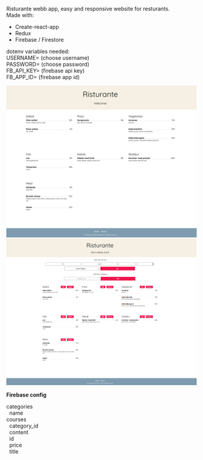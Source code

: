 Risturante webb app, easy and responsive website for resturants.<br/>
Made with:<br/>

- Create-react-app
- Redux
- Firebase / Firestore

dotenv variables needed:<br/>
USERNAME= (choose username)<br/>
PASSWORD= (choose password)<br/>
FB_API_KEY= (firebase api key)<br/>
FB_APP_ID= (firebase app id)<br/>

![Example of the app 1](/example1.png)
![Example of the app 2](/example3.png)

**Firebase config**<br/>

categories<br/>
&nbsp;&nbsp;name<br/>
courses<br/>
&nbsp;&nbsp;category_id<br/>
&nbsp;&nbsp;content<br/>
&nbsp;&nbsp;id<br/>
&nbsp;&nbsp;price<br/>
&nbsp;&nbsp;title<br/>
